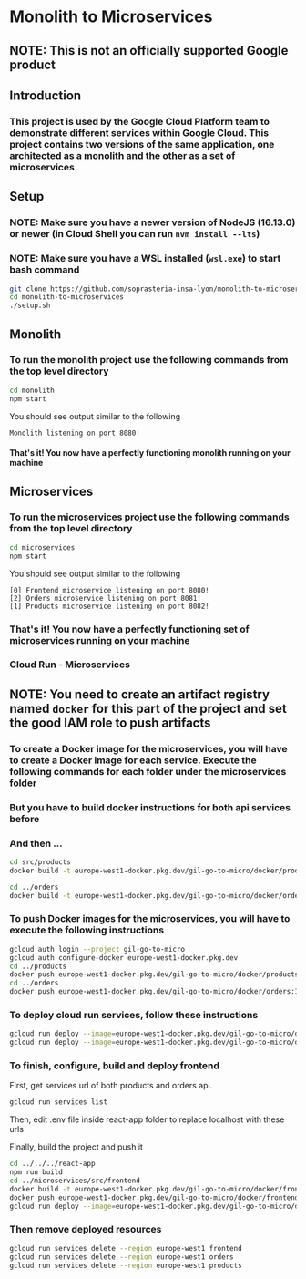 # Monolith to Microservices

## NOTE: This is not an officially supported Google product

## Introduction

### This project is used by the Google Cloud Platform team to demonstrate different services within Google Cloud. This project contains two versions of the same application, one architected as a monolith and the other as a set of microservices

## Setup

### **NOTE:** Make sure you have a newer version of NodeJS (16.13.0) or newer (in Cloud Shell you can run `nvm install --lts`)
### **NOTE:** Make sure you have a WSL installed (`wsl.exe`) to start bash command

```bash
git clone https://github.com/soprasteria-insa-lyon/monolith-to-microservices-solution
cd monolith-to-microservices
./setup.sh
```

## Monolith

### To run the monolith project use the following commands from the top level directory

```bash
cd monolith
npm start
```

You should see output similar to the following

```text
Monolith listening on port 8080!
```

#### That's it! You now have a perfectly functioning monolith running on your machine

## Microservices

### To run the microservices project use the following commands from the top level directory

```bash
cd microservices
npm start
```

You should see output similar to the following

```text
[0] Frontend microservice listening on port 8080!
[2] Orders microservice listening on port 8081!
[1] Products microservice listening on port 8082!
```

### That's it! You now have a perfectly functioning set of microservices running on your machine

### Cloud Run - Microservices

## **NOTE:** You need to create an artifact registry named `docker` for this part of the project and set the good IAM role to push artifacts

### To create a Docker image for the microservices, you will have to create a Docker image for each service. Execute the following commands for each folder under the microservices folder

### But you have to build docker instructions for both api services before
### And then ...

```bash
cd src/products
docker build -t europe-west1-docker.pkg.dev/gil-go-to-micro/docker/products:1.0.0 .

cd ../orders
docker build -t europe-west1-docker.pkg.dev/gil-go-to-micro/docker/orders:1.0.0 .
```

### To push Docker images for the microservices, you will have to execute the following instructions

```bash
gcloud auth login --project gil-go-to-micro
gcloud auth configure-docker europe-west1-docker.pkg.dev
cd ../products
docker push europe-west1-docker.pkg.dev/gil-go-to-micro/docker/products:1.0.0
cd ../orders
docker push europe-west1-docker.pkg.dev/gil-go-to-micro/docker/orders:1.0.0
```

### To deploy cloud run services, follow these instructions

```bash
gcloud run deploy --image=europe-west1-docker.pkg.dev/gil-go-to-micro/docker/products:1.0.0 --platform managed --region europe-west1
gcloud run deploy --image=europe-west1-docker.pkg.dev/gil-go-to-micro/docker/orders:1.0.0 --platform managed --region europe-west1
```

### To finish, configure, build and deploy frontend

First, get services url of both products and orders api.

```bash
gcloud run services list
```

Then, edit .env file inside react-app folder to replace localhost with these urls


Finally, build the project and push it

```bash
cd ../../../react-app
npm run build
cd ../microservices/src/frontend
docker build -t europe-west1-docker.pkg.dev/gil-go-to-micro/docker/frontend:1.0.0 .
docker push europe-west1-docker.pkg.dev/gil-go-to-micro/docker/frontend:1.0.0
gcloud run deploy --image=europe-west1-docker.pkg.dev/gil-go-to-micro/docker/frontend:1.0.0 --platform managed --region europe-west1
```

### Then remove deployed resources

```bash
gcloud run services delete --region europe-west1 frontend
gcloud run services delete --region europe-west1 orders
gcloud run services delete --region europe-west1 products
```
